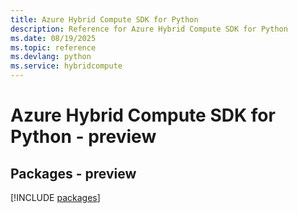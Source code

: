 ```yaml
---
title: Azure Hybrid Compute SDK for Python
description: Reference for Azure Hybrid Compute SDK for Python
ms.date: 08/19/2025
ms.topic: reference
ms.devlang: python
ms.service: hybridcompute
---
```

# Azure Hybrid Compute SDK for Python - preview
## Packages - preview
[!INCLUDE [packages](hybrid-compute-index.md)]